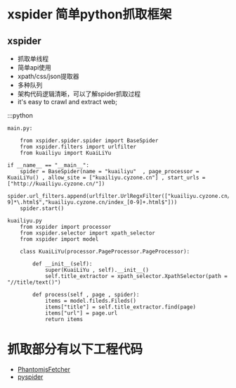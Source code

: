 xspider 简单python抓取框架
============



xspider
----------------
+ 抓取单线程
+ 简单api使用
+ xpath/css/json提取器
+ 多种队列
+ 架构代码逻辑清晰，可以了解spider抓取过程
+ it's easy to crawl and extract web;


:::python 

	main.py:
	
		from xspider.spider.spider import BaseSpider
		from xspider.filters import urlfilter
		from kuailiyu import KuaiLiYu

	if __name__ == "__main__":
    	spider = BaseSpider(name = "kuailiyu"  , page_processor = KuaiLiYu() , allow_site = ["kuailiyu.cyzone.cn"] , start_urls = ["http://kuailiyu.cyzone.cn/"])
    	spider.url_filters.append(urlfilter.UrlRegxFilter(["kuailiyu.cyzone.cn/article/[0-9]*\.html$","kuailiyu.cyzone.cn/index_[0-9]+.html$"]))
    	spider.start()

	kuailiyu.py
		from xspider import processor 
		from xspider.selector import xpath_selector
		from xspider import model

		class KuaiLiYu(processor.PageProcessor.PageProcessor):

    		def __init__(self):
				super(KuaiLiYu , self).__init__()
        		self.title_extractor = xpath_selector.XpathSelector(path = "//title/text()")

    		def process(self , page , spider):
        		items = model.fileds.Fileds()
        		items["title"] = self.title_extractor.find(page)
        		items["url"] = page.url
        		return items

			



抓取部分有以下工程代码
==========
+ [PhantomjsFetcher](https://github.com/2shou/PhantomjsFetcher)
+ [pyspider](https://github.com/binux/pyspider)
